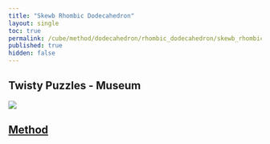 ```yaml
---
title: "Skewb Rhombic Dodecahedron"
layout: single
toc: true
permalink: /cube/method/dodecahedron/rhombic_dodecahedron/skewb_rhombic_dodecahedron
published: true
hidden: false
---
```


<head>
  <base target="_blank">
</head>



## Twisty Puzzles - Museum

<a href="https://twistypuzzles.com/app/museum/museum_showitem.php?pkey=653">
  <img src="https://twistypuzzles.com/museum/large/00653-01.jpg">
</a>



## [Method](/cube/method/dodecahedron/rhombic_dodecahedron/skewb_rhombic_dodecahedron/method)
